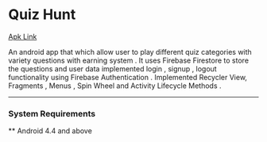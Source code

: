 # Quiz Hunt

[Apk Link](https://drive.google.com/file/d/1kwYd0c_i3asTQ3bSmShP7Sja0tW3RWcv/view?usp=sharing)

An android app that which allow user to play different quiz
categories with variety questions with earning system .
It uses Firebase Firestore to store the questions and user
data
implemented login , signup , logout functionality using
Firebase Authentication .
Implemented Recycler View, Fragments , Menus , Spin Wheel
and Activity Lifecycle Methods .

---

### System Requirements
** Android 4.4 and above